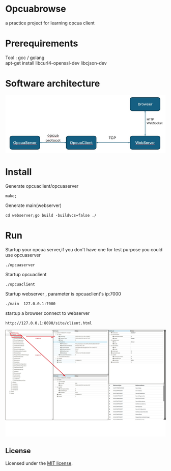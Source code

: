 # Opcuabrowse
a practice project for learning opcua client

# Prerequirements
Tool : gcc / golang <br>
apt-get install libcurl4-openssl-dev libcjson-dev <br>

# Software architecture
![hero](misc/2.jpg)

# Install
Generate opcuaclient/opcuaserver
```
make;
```
Generate main(webserver)
```
cd webserver;go build -buildvcs=false ./
```

# Run
Startup your opcua server,if you don't have one for test purpose you could use opcuaserver
```
./opcuaserver
```
Startup opcuaclient 
```
./opcuaclient
```
Startup webserver , parameter is opcuaclient's ip:7000
```
./main  127.0.0.1:7000
```
startup a browser connect to  webserver
```
http://127.0.0.1:8090/site/client.html
```
![hero](misc/1.jpg)

## License

Licensed under the [MIT license](https://github.com/shadcn/ui/blob/main/LICENSE.md).
